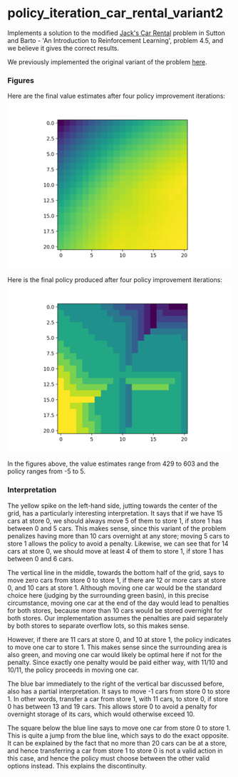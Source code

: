 # policy_iteration_car_rental_variant2

Implements a solution to the modified [Jack's Car Rental](http://www.incompleteideas.net/sutton/book/first/4/node4.html) problem in Sutton and Barto - 'An Introduction to Reinforcement Learning',
problem 4.5, and we believe it gives the correct results. 

We previously implemented the original variant of the problem [here](https://github.com/lucaslingle/policy_iteration_car_rental). 

### Figures

Here are the final value estimates after four policy improvement iterations:
![value estimates](assets/value_estimates.png)

Here is the final policy produced after four policy improvement iterations:
![policy](assets/policy.png)

In the figures above, the value estimates range from 429 to 603 and the policy ranges from -5 to 5.

### Interpretation

The yellow spike on the left-hand side, jutting towards the center of the grid, has a particularly interesting interpretation. 
It says that if we have 15 cars at store 0, we should always move 5 of them to store 1, if store 1 has between 0 and 5 cars.
This makes sense, since this variant of the problem penalizes having more than 10 cars overnight at any store; moving 5 cars to store 1 allows the policy to avoid a penalty.
Likewise, we can see that for 14 cars at store 0, we should move at least 4 of them to store 1, if store 1 has between 0 and 6 cars.

The vertical line in the middle, towards the bottom half of the grid, says to move zero cars from store 0 to store 1, if there are 12 or more cars at store 0, and 10 cars at store 1. 
Although moving one car would be the standard choice here (judging by the surrounding green basin), in this precise circumstance, 
moving one car at the end of the day would lead to penalties for both stores, because more than 10 cars would be stored overnight for both stores. 
Our implementation assumes the penalties are paid separately by both stores to separate overflow lots, so this makes sense.

However, if there are 11 cars at store 0, and 10 at store 1, the policy indicates to move one car to store 1. 
This makes sense since the surrounding area is also green, and moving one car would likely be optimal here if not for the penalty. 
Since exactly one penalty would be paid either way, with 11/10 and 10/11, the policy proceeds in moving one car.

The blue bar immediately to the right of the vertical bar discussed before, also has a partial interpretation. It says to move -1 cars from store 0 to store 1. 
In other words, transfer a car from store 1, with 11 cars, to store 0, if store 0 has between 13 and 19 cars. 
This allows store 0 to avoid a penalty for overnight storage of its cars, which would otherwise exceed 10.

The square below the blue line says to move one car from store 0 to store 1. This is quite a jump from the blue line, which says to do the exact opposite.
It can be explained by the fact that no more than 20 cars can be at a store, and hence transferring a car from store 1 to store 0 is not a valid action in this case, 
and hence the policy must choose between the other valid options instead. This explains the discontinuity. 
